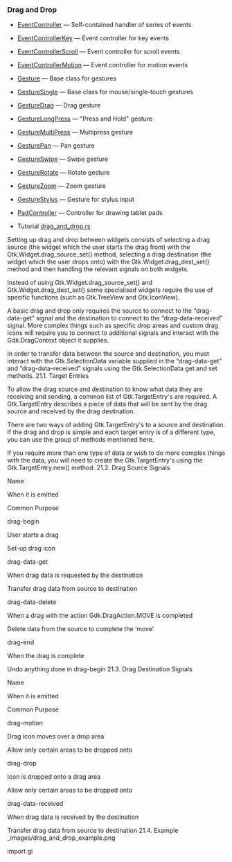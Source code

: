 ### Drag and Drop

- [EventController](https://gtk-rs.org/docs/gtk/struct.EventController.html) — Self-contained handler of series of events
- [EventControllerKey](https://gtk-rs.org/docs/gtk/struct.EventControllerKey.html) — Event controller for key events
- [EventControllerScroll](https://gtk-rs.org/docs/gtk/struct.EventControllerScroll.html) — Event controller for scroll events
- [EventControllerMotion](https://gtk-rs.org/docs/gtk/struct.EventControllerMotion.html) — Event controller for motion events
- [Gesture](https://gtk-rs.org/docs/gtk/struct.Gesture.html) — Base class for gestures
- [GestureSingle](https://gtk-rs.org/docs/gtk/struct.GestureSingle.html) — Base class for mouse/single-touch gestures
- [GestureDrag](https://gtk-rs.org/docs/gtk/struct.GestureDrag.html) — Drag gesture
- [GestureLongPress](https://gtk-rs.org/docs/gtk/struct.GestureLongPress.html) — "Press and Hold" gesture
- [GestureMultiPress](https://gtk-rs.org/docs/gtk/struct.GestureMultiPress.html) — Multipress gesture
- [GesturePan](https://gtk-rs.org/docs/gtk/struct.GesturePan.html) — Pan gesture
- [GestureSwipe](https://gtk-rs.org/docs/gtk/struct.GestureSwipe.html) — Swipe gesture
- [GestureRotate](https://gtk-rs.org/docs/gtk/struct.GestureRotate.html) — Rotate gesture
- [GestureZoom](https://gtk-rs.org/docs/gtk/struct.GestureZoom.html) — Zoom gesture
- [GestureStylus](https://gtk-rs.org/docs/gtk/struct.GestureStylus.html) — Gesture for stylus input
- [PadController](https://gtk-rs.org/docs/gtk/struct.PadController.html) — Controller for drawing tablet pads

- Tutorial [drag_and_drop.rs](drag_and_drop.rs)

Setting up drag and drop between widgets consists of selecting a drag source (the widget which the user starts the drag from) with the Gtk.Widget.drag_source_set() method, selecting a drag destination (the widget which the user drops onto) with the Gtk.Widget.drag_dest_set() method and then handling the relevant signals on both widgets.

Instead of using Gtk.Widget.drag_source_set() and Gtk.Widget.drag_dest_set() some specialised widgets require the use of specific functions (such as Gtk.TreeView and Gtk.IconView).

A basic drag and drop only requires the source to connect to the “drag-data-get” signal and the destination to connect to the “drag-data-received” signal. More complex things such as specific drop areas and custom drag icons will require you to connect to additional signals and interact with the Gdk.DragContext object it supplies.

In order to transfer data between the source and destination, you must interact with the Gtk.SelectionData variable supplied in the “drag-data-get” and “drag-data-received” signals using the Gtk.SelectionData get and set methods.
21.1. Target Entries

To allow the drag source and destination to know what data they are receiving and sending, a common list of Gtk.TargetEntry's are required. A Gtk.TargetEntry describes a piece of data that will be sent by the drag source and received by the drag destination.

There are two ways of adding Gtk.TargetEntry's to a source and destination. If the drag and drop is simple and each target entry is of a different type, you can use the group of methods mentioned here.

If you require more than one type of data or wish to do more complex things with the data, you will need to create the Gtk.TargetEntry's using the Gtk.TargetEntry.new() method.
21.2. Drag Source Signals

Name


When it is emitted


Common Purpose

drag-begin


User starts a drag


Set-up drag icon

drag-data-get


When drag data is requested by the destination


Transfer drag data from source to destination

drag-data-delete


When a drag with the action Gdk.DragAction.MOVE is completed


Delete data from the source to complete the ‘move’

drag-end


When the drag is complete


Undo anything done in drag-begin
21.3. Drag Destination Signals

Name


When it is emitted


Common Purpose

drag-motion


Drag icon moves over a drop area


Allow only certain areas to be dropped onto

drag-drop


Icon is dropped onto a drag area


Allow only certain areas to be dropped onto

drag-data-received


When drag data is received by the destination


Transfer drag data from source to destination
21.4. Example
_images/drag_and_drop_example.png

import gi
